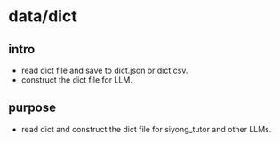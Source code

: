 # data/dict

## intro
- read dict file and save to dict.json or dict.csv.
- construct the dict file for LLM.

## purpose
- read dict and construct the dict file for siyong_tutor and other LLMs.